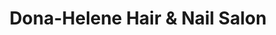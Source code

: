 ---
title: "Dona-Helene Hair & Nail Salon"
url: /milford/dona-helene-hair-und-nail-salon/
shop: Friseur
---